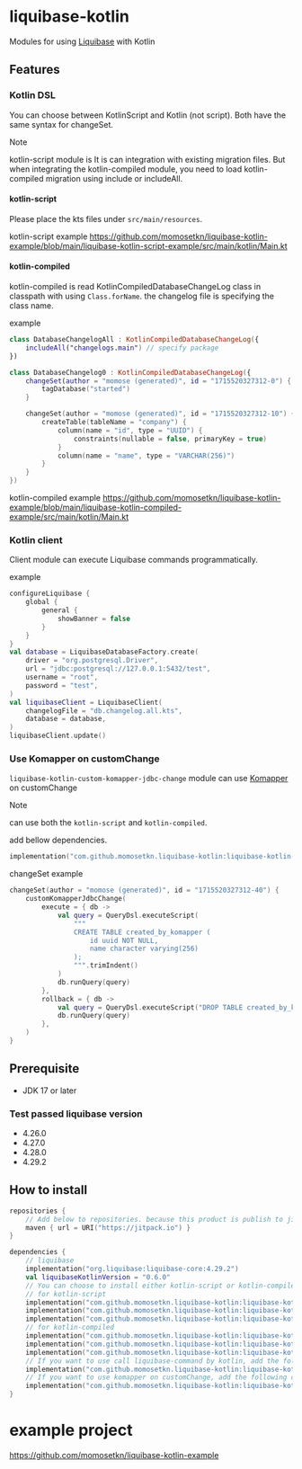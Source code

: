 # liquibase-kotlin

Modules for using [Liquibase](https://www.liquibase.com/) with Kotlin

## Features

### Kotlin DSL

You can choose between KotlinScript and Kotlin (not script).
Both have the same syntax for changeSet.

> [!NOTE]
> kotlin-script module is It is can integration with existing migration files.
> But when integrating the kotlin-compiled module, you need to load kotlin-compiled migration using include or includeAll.

#### kotlin-script

Please place the kts files under `src/main/resources`.

kotlin-script example
https://github.com/momosetkn/liquibase-kotlin-example/blob/main/liquibase-kotlin-script-example/src/main/kotlin/Main.kt

#### kotlin-compiled

kotlin-compiled is read KotlinCompiledDatabaseChangeLog class in classpath with using `Class.forName`.
the changelog file is specifying the class name.

example
```kotlin
class DatabaseChangelogAll : KotlinCompiledDatabaseChangeLog({
    includeAll("changelogs.main") // specify package
})
```

```kotlin
class DatabaseChangelog0 : KotlinCompiledDatabaseChangeLog({
    changeSet(author = "momose (generated)", id = "1715520327312-0") {
        tagDatabase("started")
    }

    changeSet(author = "momose (generated)", id = "1715520327312-10") {
        createTable(tableName = "company") {
            column(name = "id", type = "UUID") {
                constraints(nullable = false, primaryKey = true)
            }
            column(name = "name", type = "VARCHAR(256)")
        }
    }
})
```

kotlin-compiled example
https://github.com/momosetkn/liquibase-kotlin-example/blob/main/liquibase-kotlin-compiled-example/src/main/kotlin/Main.kt

### Kotlin client

Client module can execute Liquibase commands programmatically.

example
```kotlin
configureLiquibase {
    global {
        general {
            showBanner = false
        }
    }
}
val database = LiquibaseDatabaseFactory.create(
    driver = "org.postgresql.Driver",
    url = "jdbc:postgresql://127.0.0.1:5432/test",
    username = "root",
    password = "test",
)
val liquibaseClient = LiquibaseClient(
    changelogFile = "db.changelog.all.kts",
    database = database,
)
liquibaseClient.update()
```

### Use Komapper on customChange

`liquibase-kotlin-custom-komapper-jdbc-change` module can use [Komapper](https://www.komapper.org/) on customChange

> [!NOTE]
> can use both the `kotlin-script` and `kotlin-compiled`.

add bellow dependencies.

```kotlin
implementation("com.github.momosetkn.liquibase-kotlin:liquibase-kotlin-custom-komapper-jdbc-change:$liquibaseKotlinVersion")
```

changeSet example
```kotlin
changeSet(author = "momose (generated)", id = "1715520327312-40") {
    customKomapperJdbcChange(
        execute = { db ->
            val query = QueryDsl.executeScript(
                """
                CREATE TABLE created_by_komapper (
                    id uuid NOT NULL,
                    name character varying(256)
                );
                """.trimIndent()
            )
            db.runQuery(query)
        },
        rollback = { db ->
            val query = QueryDsl.executeScript("DROP TABLE created_by_komapper")
            db.runQuery(query)
        },
    )
}
```

## Prerequisite

- JDK 17 or later

### Test passed liquibase version
- 4.26.0
- 4.27.0
- 4.28.0
- 4.29.2

## How to install

```kotlin
repositories {
    // Add below to repositories. because this product is publish to jitpack.
    maven { url = URI("https://jitpack.io") }
}

dependencies {
    // liquibase
    implementation("org.liquibase:liquibase-core:4.29.2")
    val liquibaseKotlinVersion = "0.6.0"
    // You can choose to install either kotlin-script or kotlin-compiled.
    // for kotlin-script
    implementation("com.github.momosetkn.liquibase-kotlin:liquibase-kotlin-dsl:$liquibaseKotlinVersion")
    implementation("com.github.momosetkn.liquibase-kotlin:liquibase-kotlin-script-parser:$liquibaseKotlinVersion")
    implementation("com.github.momosetkn.liquibase-kotlin:liquibase-kotlin-script-serializer:$liquibaseKotlinVersion")
    // for kotlin-compiled
    implementation("com.github.momosetkn.liquibase-kotlin:liquibase-kotlin-dsl:$liquibaseKotlinVersion")
    implementation("com.github.momosetkn.liquibase-kotlin:liquibase-kotlin-compiled-parser:$liquibaseKotlinVersion")
    implementation("com.github.momosetkn.liquibase-kotlin:liquibase-kotlin-compiled-serializer:$liquibaseKotlinVersion")
    // If you want to use call liquibase-command by kotlin, add the following code.
    implementation("com.github.momosetkn.liquibase-kotlin:liquibase-kotlin-client:$liquibaseKotlinVersion")
    // If you want to use komapper on customChange, add the following code.
    implementation("com.github.momosetkn.liquibase-kotlin:liquibase-kotlin-custom-komapper-jdbc-change:$liquibaseKotlinVersion")
}
```

# example project
https://github.com/momosetkn/liquibase-kotlin-example
